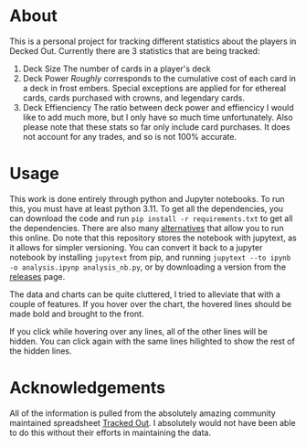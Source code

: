 # About
This is a personal project for tracking different statistics about the players in Decked Out.
Currently there are 3 statistics that are being tracked:
1. Deck Size
   The number of cards in a player's deck
2. Deck Power
   *Roughly* corresponds to the cumulative cost of each card in a deck in frost embers. Special exceptions are applied for for ethereal cards, cards purchased with crowns, and legendary cards. 
3. Deck Effienciency
   The ratio between deck power and effiencicy
I would like to add much more, but I only have so much time unfortunately.
Also please note that these stats so far only include card purchases.
It does not account for any trades, and so is not 100% accurate. 

# Usage
This work is done entirely through python and Jupyter notebooks.
To run this, you must have at least python 3.11.
To get all the dependencies, you can download the code and run `pip install -r requirements.txt` to get all the dependencies. 
There are also many [alternatives](https://jupyter.org/try) that allow you to run this online.
Do note that this repository stores the notebook with jupytext, as it allows for simpler versioning.
You can convert it back to a jupyter notebook by installing `jupytext` from pip, and running `jupytext --to ipynb -o analysis.ipynp analysis_nb.py`,
or by downloading a version from the [releases](https://github.com/bky18/decked-out-analysis/releases) page.

The data and charts can be quite cluttered, I tried to alleviate that with a couple of features.
If you hover over the chart, the hovered lines should be made bold and brought to the front.

If you click while hovering over any lines, all of the other lines will be hidden.
You can click again with the same lines hilighted to show the rest of the hidden lines.

# Acknowledgements
All of the information is pulled from the absolutely amazing community maintained spreadsheet [Tracked Out](https://docs.google.com/spreadsheets/d/e/2PACX-1vQrXRcKhaXrVDsUs9rcnfCSTC3K-9Q_D8Cidl4IP4rUcPeiSSNxU2fv7eHce4F_EXHZM7RJCTcSbS_b/pubhtml#).
I absolutely would not have been able to do this without their efforts in maintaining the data.
